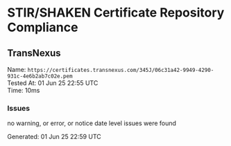 # STIR/SHAKEN Certificate Repository Compliance

## TransNexus

Name: `https://certificates.transnexus.com/345J/06c31a42-9949-4290-931c-4e6b2ab7c02e.pem`\
Tested At: 01 Jun 25 22:55 UTC\
Time: 10ms

### Issues

no warning, or error, or notice date level issues were found

Generated: 01 Jun 25 22:59 UTC